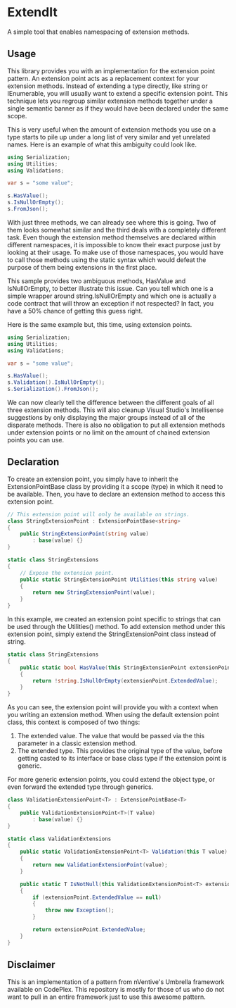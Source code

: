ExtendIt
========

A simple tool that enables namespacing of extension methods.

Usage
-----

This library provides you with an implementation for the extension point pattern. An extension point acts as a replacement context for your extension methods. Instead of extending a type directly, like string or IEnumerable, you will usually want to extend a specific extension point. This technique lets you regroup similar extension methods together under a single semantic banner as if they would have been declared under the same scope.

This is very useful when the amount of extension methods you use on a type starts to pile up under a long list of very similar and yet unrelated names. Here is an example of what this ambiguity could look like.

```csharp
using Serialization;
using Utilities;
using Validations;

var s = "some value";

s.HasValue();
s.IsNullOrEmpty();
s.FromJson();
```

With just three methods, we can already see where this is going. Two of them looks somewhat similar and the third deals with a completely different task. Even though the extension method themselves are declared within different namespaces, it is impossible to know their exact purpose just by looking at their usage. To make use of those namespaces, you would have to call those methods using the static syntax which would defeat the purpose of them being extensions in the first place.

This sample provides two ambiguous methods, HasValue and IsNullOrEmpty, to better illustrate this issue. Can you tell which one is a simple wrapper around string.IsNullOrEmpty and which one is actually a code contract that will throw an exception if not respected? In fact, you have a 50% chance of getting this guess right.

Here is the same example but, this time, using extension points.

```csharp
using Serialization;
using Utilities;
using Validations;

var s = "some value";

s.HasValue();
s.Validation().IsNullOrEmpty();
s.Serialization().FromJson();
```

We can now clearly tell the difference between the different goals of all three extension methods. This will also cleanup Visual Studio's Intellisense suggestions by only displaying the major groups instead of all of the disparate methods. There is also no obligation to put all extension methods under extension points or no limit on the amount of chained extension points you can use.

Declaration
-----------

To create an extension point, you simply have to inherit the ExtensionPointBase class by providing it a scope (type) in which it need to be available. Then, you have to declare an extension method to access this extension point.

```csharp
// This extension point will only be available on strings.
class StringExtensionPoint : ExtensionPointBase<string>
{
    public StringExtensionPoint(string value)
        : base(value) {}
}

static class StringExtensions
{
    // Expose the extension point.
    public static StringExtensionPoint Utilities(this string value)
    {
        return new StringExtensionPoint(value);
    }
}
```

In this example, we created an extension point specific to strings that can be used through the Utilities() method. To add extension method under this extension point, simply extend the StringExtensionPoint class instead of string.

```csharp
static class StringExtensions
{
    public static bool HasValue(this StringExtensionPoint extensionPoint)
    {
        return !string.IsNullOrEmpty(extensionPoint.ExtendedValue);
    }
}
```

As you can see, the extension point will provide you with a context when you writing an extension method. When using the default extension point class, this context is composed of two things:
1.    The extended value. The value that would be passed via the this parameter in a classic extension method.
2.    The extended type. This provides the original type of the value, before getting casted to its interface or base class type if the extension point is generic.

For more generic extension points, you could extend the object type, or even forward the extended type through generics.

```csharp
class ValidationExtensionPoint<T> : ExtensionPointBase<T>
{
    public ValidationExtensionPoint<T>(T value)
        : base(value) {}
}

static class ValidationExtensions
{
    public static ValidationExtensionPoint<T> Validation(this T value)
    {
        return new ValidationExtensionPoint(value);
    }

    public static T IsNotNull(this ValidationExtensionPoint<T> extensionPoint)
    {
        if (extensionPoint.ExtendedValue == null)
        {
            throw new Exception();
        }

        return extensionPoint.ExtendedValue;
    }
}
```

Disclaimer
----------

This is an implementation of a pattern from nVentive's Umbrella framework available on CodePlex. This repository is mostly for those of us who do not want to pull in an entire framework just to use this awesome pattern.
